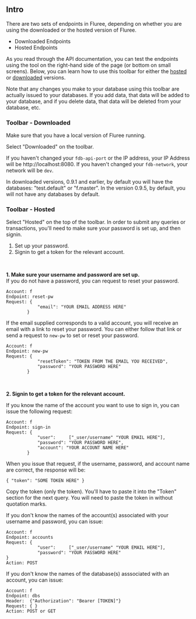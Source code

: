 ## Intro

There are two sets of endpoints in Fluree, depending on whether you are using the downloaded or the hosted version of Fluree. 

- Downloaded Endpoints 
- Hosted Endpoints

As you read through the API documentation, you can test the endpoints using the tool on the right-hand side of the page (or bottom on small screens). Below, you can learn how to use this toolbar for either the [hosted](#using-the-toolbar-hosted) or [downloaded](#using-the-toolbar-downloaded) versions.

Note that any changes you make to your database using this toolbar are actually issued to your databases. If you add data, that data will be added to your database, and if you delete data, that data will be deleted from your database, etc.

### Toolbar - Downloaded

Make sure that you have a local version of Fluree running.

Select "Downloaded" on the toolbar. 

If you haven't changed your `fdb-api-port` or the IP address, your IP Address will be http://localhost:8080. 
If you haven't changed your `fdb-network`, your network will be `dev`. 

In downloaded versions, 0.9.1 and earlier, by default you will have the databases: "test.default" or "f.master". 
In the version 0.9.5, by default, you will not have any databases by default.

### Toolbar - Hosted

Select "Hosted" on the top of the toolbar. In order to submit any queries or transactions, you'll need to make sure your password is set up, and then signin. 

1. Set up your password.
2. Signin to get a token for the relevant account.

<br/>

**1. Make sure your username and password are set up.**
<br/>
If you do not have a password, you can request to reset your password. 

```
Account: f
Endpoint: reset-pw
Request: {
            "email": "YOUR EMAIL ADDRESS HERE"
        }
```

If the email supplied corresponds to a valid account, you will receive an email with a link to reset your password. You can either follow that link or send a request to `new-pw` to set or reset your password.

```
Account: f
Endpoint: new-pw
Request: {
            "resetToken": "TOKEN FROM THE EMAIL YOU RECEIVED",
            "password": "YOUR PASSWORD HERE"
        }
```

<br/>



**2. Signin to get a token for the relevant account.**

If you know the name of the account you want to use to sign in, you can issue the following request:

```
Account: f
Endpoint: sign-in
Request: {
            "user":     ["_user/username" "YOUR EMAIL HERE"],
            "password": "YOUR PASSWORD HERE",
            "account": "YOUR ACCOUNT NAME HERE"
        }
```

When you issue that request, if the username, password, and account name are correct, the response will be:

```
{ "token": "SOME TOKEN HERE" }
```

Copy the token (only the token). You'll have to paste it into the "Token" section for the next query. You will need to paste the token in without quotation marks. 

If you don't know the names of the account(s) associated with your username and password, you can issue:

```
Account: f
Endpoint: accounts
Request: {
            "user":     ["_user/username" "YOUR EMAIL HERE"],
            "password": "YOUR PASSWORD HERE"
}
Action: POST
```

If you don't know the names of the database(s) asssociated with an account, you can issue:

```
Account: f
Endpoint: dbs
Header:  {"Authorization": "Bearer [TOKEN]"}
Request: { }
Action: POST or GET
```
